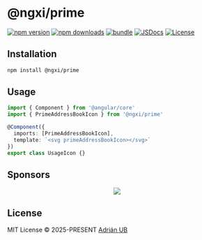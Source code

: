 # @ngxi/prime

[![npm version][npm-version-src]][npm-version-href]
[![npm downloads][npm-downloads-src]][npm-downloads-href]
[![bundle][bundle-src]][bundle-href]
[![JSDocs][jsdocs-src]][jsdocs-href]
[![License][license-src]][license-href]

## Installation

```sh
npm install @ngxi/prime
```

## Usage

```ts
import { Component } from '@angular/core'
import { PrimeAddressBookIcon } from '@ngxi/prime'

@Component({
  imports: [PrimeAddressBookIcon],
  template: `<svg primeAddressBookIcon></svg>`
})
export class UsageIcon {}
```

## Sponsors

<p align="center">
  <a href="https://cdn.jsdelivr.net/gh/adrian-ub/static/sponsors.svg">
    <img src='https://cdn.jsdelivr.net/gh/adrian-ub/static/sponsors.svg'/>
  </a>
</p>

## License

MIT License © 2025-PRESENT [Adrián UB](https://github.com/adrian-ub)

<!-- Badges -->

[npm-version-src]: https://img.shields.io/npm/v/@ngxi/prime?style=flat&colorA=080f12&colorB=1fa669
[npm-version-href]: https://npmjs.com/package/@ngxi/prime
[npm-downloads-src]: https://img.shields.io/npm/dm/@ngxi/prime?style=flat&colorA=080f12&colorB=1fa669
[npm-downloads-href]: https://npmjs.com/package/@ngxi/prime
[bundle-src]: https://img.shields.io/bundlephobia/minzip/@ngxi/prime?style=flat&colorA=080f12&colorB=1fa669&label=minzip
[bundle-href]: https://bundlephobia.com/result?p=@ngxi/prime
[license-src]: https://img.shields.io/npm/l/@ngxi/prime?style=flat&colorA=080f12&colorB=1fa669
[license-href]: https://github.com/adrian-ub/ngxi/blob/main/LICENSE
[jsdocs-src]: https://img.shields.io/badge/jsdocs-reference-080f12?style=flat&colorA=080f12&colorB=1fa669
[jsdocs-href]: https://www.jsdocs.io/package/@ngxi/prime
